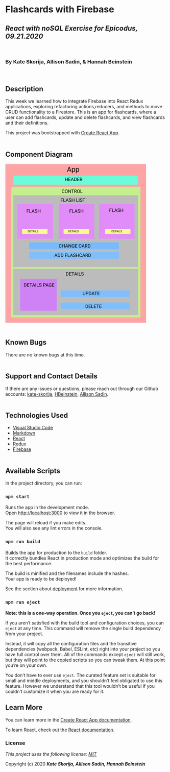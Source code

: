 # Flashcards with Firebase

## _React with noSQL Exercise for Epicodus, 09.21.2020_
<br>

### By Kate Skorija, Allison Sadin, & Hannah Beinstein
<br>

## Description

This week we learned how to integrate Firebase into React Redux applications, exploring refactoring actions,reducers, and methods to move CRUD functionality to a Firestore. This is an app for flashcards, where a user can add flashcards, update and delete flashcards, and view flashcards and their definitions.

This project was bootstrapped with [Create React App](https://github.com/facebook/create-react-app).
<br><br>

## Component Diagram

![Component Diagram](./public/diagram.png)
<br><br>


## Known Bugs

There are no known bugs at this time.
<br><br>

## Support and Contact Details

If there are any issues or questions, please reach out through our Github accounts: [kate-skorija](https://github.com/kate-skorija), [HBeinstein](https://github.com/HBeinstein), [Allison Sadin](https://github.com/aesadin).
<br><br>

## Technologies Used

*  [Visual Studio Code](https://code.visualstudio.com/)
*  [Markdown](https://daringfireball.net/projects/markdown/)
*  [React](https://reactjs.org/)
*  [Redux](https://redux.js.org/basics/usage-with-react)
*  [Firebase](https://firebase.google.com/)
<br><br>

## Available Scripts

In the project directory, you can run:

### `npm start`

Runs the app in the development mode.<br />
Open [http://localhost:3000](http://localhost:3000) to view it in the browser.

The page will reload if you make edits.<br />
You will also see any lint errors in the console.

### `npm run build`

Builds the app for production to the `build` folder.<br />
It correctly bundles React in production mode and optimizes the build for the best performance.

The build is minified and the filenames include the hashes.<br />
Your app is ready to be deployed!

See the section about [deployment](https://facebook.github.io/create-react-app/docs/deployment) for more information.

### `npm run eject`

**Note: this is a one-way operation. Once you `eject`, you can’t go back!**

If you aren’t satisfied with the build tool and configuration choices, you can `eject` at any time. This command will remove the single build dependency from your project.

Instead, it will copy all the configuration files and the transitive dependencies (webpack, Babel, ESLint, etc) right into your project so you have full control over them. All of the commands except `eject` will still work, but they will point to the copied scripts so you can tweak them. At this point you’re on your own.

You don’t have to ever use `eject`. The curated feature set is suitable for small and middle deployments, and you shouldn’t feel obligated to use this feature. However we understand that this tool wouldn’t be useful if you couldn’t customize it when you are ready for it.

## Learn More

You can learn more in the [Create React App documentation](https://facebook.github.io/create-react-app/docs/getting-started).

To learn React, check out the [React documentation](https://reactjs.org/).


### License

*This project uses the following license: [MIT](https://opensource.org/licenses/MIT)*

Copyright (c) 2020 **_Kate Skorija, Allison Sadin, Hannah Beinstein_** 
